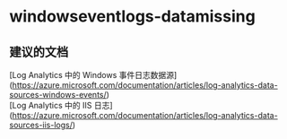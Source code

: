 
<properties
    pageTitle="windowseventlogs-datamissing"
    description="与 Windows 事件日志相关的问题：数据缺失"
    service="microsoft.operationalinsights"
    resource="operationalinsightsaccounts"
    authors="adoylemsft"
    displayorder=""
    selfHelpType="generic"
    supportTopicIds="32536524"
    resourceTags=""
    productPesIds="15725"
    cloudEnvironments="public, Blackforest, Fairfax"
/>


# <a name="windowseventlogs-datamissing"></a>windowseventlogs-datamissing


## <a name="recommended-documents"></a>**建议的文档**
[Log Analytics 中的 Windows 事件日志数据源] (https://azure.microsoft.com/documentation/articles/log-analytics-data-sources-windows-events/) <br>
[Log Analytics 中的 IIS 日志] (https://azure.microsoft.com/documentation/articles/log-analytics-data-sources-iis-logs/)


<!--HONumber=Dec16_HO1-->


